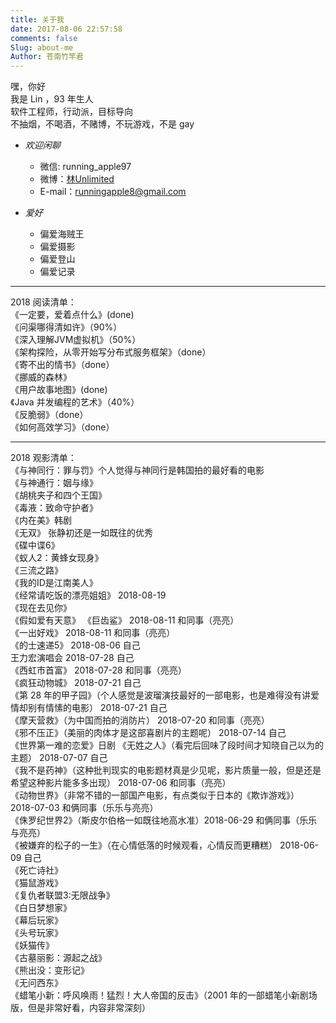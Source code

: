 ```yaml
---
title: 关于我
date: 2017-08-06 22:57:58
comments: false
Slug: about-me
Author: 苍南竹竿君
---
```

嘿，你好  
我是 Lin ，93 年生人  
软件工程师，行动派，目标导向  
不抽烟，不喝酒，不赌博，不玩游戏，不是 gay  


* *欢迎闲聊*
    * 微信: running_apple97
    * 微博：[林Unlimited](https://weibo.com/u/2903543080?refer_flag=1001030102_&is_all=1)  
    * E-mail：runningapple8@gmail.com


* *爱好*
    * 偏爱海贼王  
    * 偏爱摄影    
    * 偏爱登山  
    * 偏爱记录  

--- 

2018 阅读清单：  
《一定要，爱着点什么》(done)  
《问渠哪得清如许》（90%）  
《深入理解JVM虚拟机》（50%）  
《架构探险，从零开始写分布式服务框架》（done）  
《寄不出的情书》（done）  
《挪威的森林》  
《用户故事地图》(done)  
《Java 并发编程的艺术》（40%）  
《反脆弱》（done）  
《如何高效学习》（done）  

---

2018 观影清单：  
《与神同行：罪与罚》个人觉得与神同行是韩国拍的最好看的电影  
《与神通行：姻与缘》  
《胡桃夹子和四个王国》  
《毒液：致命守护者》  
《内在美》韩剧  
《无双》 张静初还是一如既往的优秀  
《碟中谍6》  
《蚁人2：黄蜂女现身》  
《三流之路》  
《我的ID是江南美人》  
《经常请吃饭的漂亮姐姐》 2018-08-19  
《现在去见你》  
《假如爱有天意》 
《巨齿鲨》 2018-08-11 和同事（亮亮）  
《一出好戏》 2018-08-11 和同事（亮亮）  
《的士速递5》 2018-08-06 自己  
王力宏演唱会 2018-07-28 自己  
《西虹市首富》 2018-07-28 和同事（亮亮）  
《疯狂动物城》 2018-07-21 自己  
《第 28 年的甲子园》（个人感觉是波瑠演技最好的一部电影，也是难得没有讲爱情却别有情愫的电影） 2018-07-21 自己  
《摩天营救》（为中国而拍的消防片） 2018-07-20 和同事（亮亮）  
《邪不压正》（美丽的肉体才是这部喜剧片的主题呢） 2018-07-14 自己  
《世界第一难的恋爱》日剧
《无姓之人》（看完后回味了段时间才知晓自己以为的主题） 2018-07-07 自己  
《我不是药神》（这种批判现实的电影题材真是少见呢，影片质量一般，但是还是希望这种影片能多多出现） 2018-07-06 和同事（亮亮）  
《动物世界》（非常不错的一部国产电影，有点类似于日本的《欺诈游戏》） 2018-07-03 和俩同事（乐乐与亮亮）  
《侏罗纪世界2》（斯皮尔伯格一如既往地高水准）2018-06-29 和俩同事（乐乐与亮亮）  
《被嫌弃的松子的一生》（在心情低落的时候观看，心情反而更糟糕） 2018-06-09 自己  
《死亡诗社》  
《猫鼠游戏》  
《复仇者联盟3:无限战争》  
《白日梦想家》  
《幕后玩家》  
《头号玩家》  
《妖猫传》  
《古墓丽影：源起之战》  
《熊出没：变形记》  
《无问西东》  
《蜡笔小新：呼风唤雨！猛烈！大人帝国的反击》（2001 年的一部蜡笔小新剧场版，但是非常好看，内容非常深刻）  
